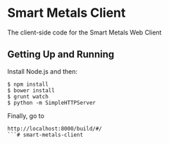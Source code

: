 Smart Metals Client
===================

The client-side code for the Smart Metals Web Client


Getting Up and Running
----------------------

Install Node.js and then:

```
$ npm install
$ bower install
$ grunt watch
$ python -m SimpleHTTPServer
```

Finally, go to

```
http://localhost:8000/build/#/
```# smart-metals-client
